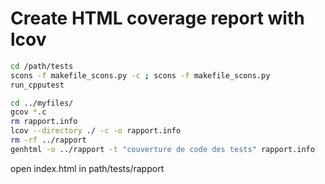# Create HTML coverage report with lcov


```bash
cd /path/tests
scons -f makefile_scons.py -c ; scons -f makefile_scons.py
run_cpputest 

cd ../myfiles/
gcov *.c
rm rapport.info
lcov --directory ./ -c -o rapport.info
rm -rf ../rapport
genhtml -o ../rapport -t "couverture de code des tests" rapport.info

```

open index.html in  path/tests/rapport  

